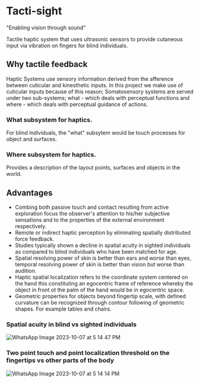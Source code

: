# Tacti-sight
"Enabling vision through sound"

Tactile haptic system that uses ultrasonic sensors to provide cutaneous input via vibration on fingers for blind individuals.

## Why tactile feedback
Haptic Systems use sensory information derived from the afference between cuticular and kinesthetic inputs. In this project we make use of cuticular inputs because of this reason; 
Somatosensory systems are served under two sub-systems; what - which deals with perceptual functions and where - which deals with perceptual guidance of actions.

### What subsystem for haptics.
For blind individuals, the "what" subsytem would be touch processes for object and surfaces. 

### Where subsystem for haptics.
Provides a description of the layout points, surfaces and objects in the world.

## Advantages

- Combing both passive touch and contact resulting from active exploration focus the observer's attention to his/her subjective sensations and to the properties of the external environment respectively.
- Remote or indirect haptic perception by eliminating spatially distributed force feedback.
- Studies typically shown a decline in spatial acuity in sighted individuals as compared to blind individuals who have been matched for age.
- Spatial resolving power of skin is better than ears and worse than eyes, temporal resolving power of skin is better than vision but worse than audition.
- Haptic spatial localization refers to the coordinate system centered on the hand this constituting an egocentric frame of reference whereby the object in front ot the palm of the hand would be in egocentric space.
- Geometric properties for objects beyond fingertip scale, with defined curvature can be recognized through contour following of geometric shapes. For example tables and chairs.

### Spatial acuity in blind vs sighted individuals
![WhatsApp Image 2023-10-07 at 5 14 47 PM](https://github.com/leonkoech/tactile-sight/assets/39020723/42e44167-9556-4909-8f55-9ca76eef5fa4)

### Two point touch and point localization threshold on the fingertips vs other parts of the body
![WhatsApp Image 2023-10-07 at 5 14 14 PM](https://github.com/leonkoech/tactile-sight/assets/39020723/112f0360-6960-48ea-9da7-93d0b4d6bcad)